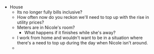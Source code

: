 - House
	- Its no longer fully bills inclusive?
	- How often now do you reckon we'll need to top up with the rise in utility prices?
	- Meters are in Nicole's room?
		- What happens if it finishes while she's away?
	- I work from home and wouldn't want to be in a situation where there's a need to top up during the day when Nicole isn't around.
	-